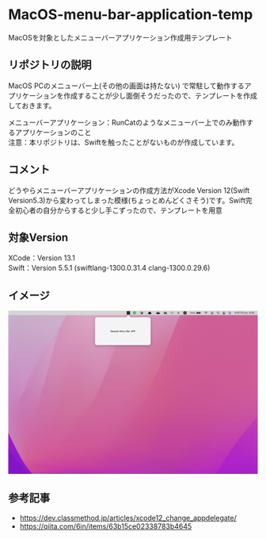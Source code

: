 # MacOS-menu-bar-application-temp
MacOSを対象としたメニューバーアプリケーション作成用テンプレート

## リポジトリの説明  
MacOS PCのメニューバー上(その他の画面は持たない) で常駐して動作するアプリケーションを作成することが少し面倒そうだったので、テンプレートを作成しておきます。  

メニューバーアプリケーション：RunCatのようなメニューバー上でのみ動作するアプリケーションのこと  
注意：本リポジトリは、Swiftを触ったことがないものが作成しています。

## コメント  
どうやらメニューバーアプリケーションの作成方法がXcode Version 12(Swift Version5.3)から変わってしまった模様(ちょっとめんどくさそう)です。Swift完全初心者の自分からすると少し手こずったので、テンプレートを用意

## 対象Version
XCode：Version 13.1   
Swift：Version 5.5.1 (swiftlang-1300.0.31.4 clang-1300.0.29.6)  

## イメージ  
![アプリケーションイメージ](image/app.png)


## 参考記事   
- https://dev.classmethod.jp/articles/xcode12_change_appdelegate/  
- https://qiita.com/6in/items/63b15ce02338783b4645